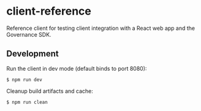 # client-reference

Reference client for testing client integration with a React web app and the Governance SDK.

## Development

Run the client in dev mode (default binds to port 8080):

```
$ npm run dev
```

Cleanup build artifacts and cache:

```
$ npm run clean
```